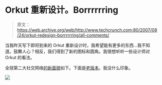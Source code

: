 # Orkut 重新设计。Borrrrrring

> 原文：<https://web.archive.org/web/http://www.techcrunch.com:80/2007/08/24/orkut-redesign-borrrrrring/all-comments/>

当我昨天写下即将到来的 Orkut 重新设计时，我希望能有更多的东西…我不知道。鼓舞人心？相反，我们得到了新的图标和圆角。我很想听听一些设计师对 Orkut 的看法。

全球第二大社交网络[的](https://web.archive.org/web/20081207075433/http://www.techcrunch.com/2007/08/24/is-orkut-a-social-networking-heavyweight-comscore-says-yes/)[新面貌](https://web.archive.org/web/20081207075433/http://en.blog.orkut.com/2007/08/redesign-preview-true-blue-simplicity.html)如下。下面是[老版本](https://web.archive.org/web/20081207075433/http://www.techcrunch.com/wp-content/oldorkut.png)。我没什么印象。

![](img/dffd85c2e4da468ef5b1c4af424534b7.png)